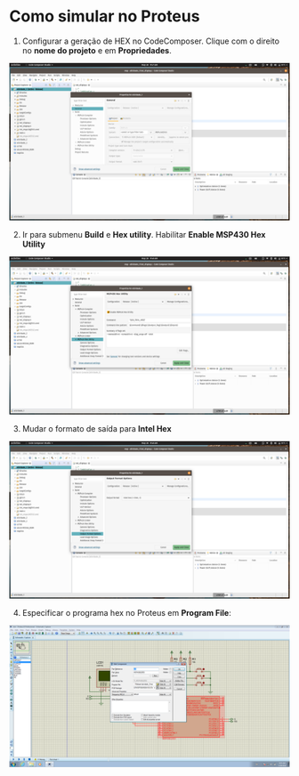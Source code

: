 # Como simular no Proteus

1. Configurar a geração de HEX no CodeComposer. Clique com o direito no **nome do projeto** e em **Propriedades**.

![Propriedades](hex_1.png)

2. Ir para submenu **Build** e **Hex utility**. Habilitar **Enable MSP430 Hex Utility**

![Hex utility](hex_2.png)

3. Mudar o formato de saída para **Intel Hex**

![Hex utility](hex_3.png)

4. Especificar o programa hex no Proteus em **Program File**:

![Hex utility](hex_4.png)
